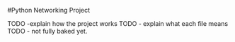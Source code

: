 #Python Networking Project

TODO -explain how the project works
TODO - explain what each file means
TODO - not fully baked yet.